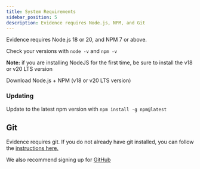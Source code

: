 ```yaml
---
title: System Requirements
sidebar_position: 5
description: Evidence requires Node.js, NPM, and Git
---
```


Evidence requires Node.js 18 or 20, and NPM 7 or above.   

Check your versions with `node -v` and `npm -v`

**Note:** if you are installing NodeJS for the first time, be sure to install the v18 or v20 LTS version 

<LinkButton url="https://nodejs.org/en/download">Download Node.js + NPM (v18 or v20 LTS version)</LinkButton>

### Updating

Update to the latest npm version with `npm install -g npm@latest`

## Git

Evidence requires git. If you do not already have git installed, you can follow the [instructions here.](https://git-scm.com/book/en/v2/Getting-Started-Installing-Git)

We also recommend signing up for [GitHub](https://github.com)

